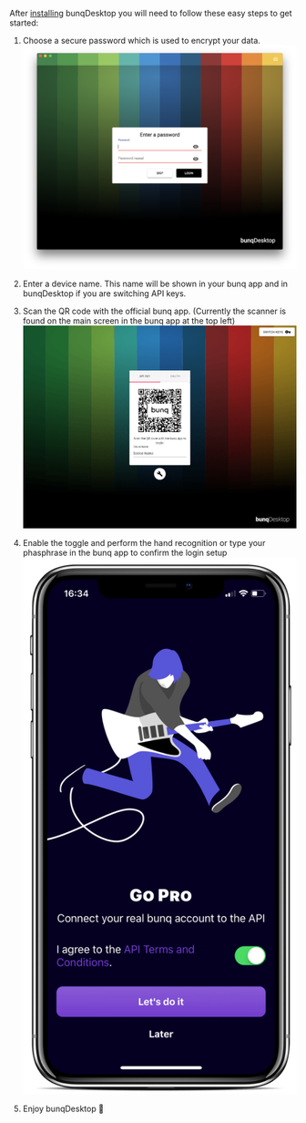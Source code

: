 After [installing](../installation.md) bunqDesktop you will need to follow these easy steps to get started:

1. Choose a secure password which is used to encrypt your data. 
![Screenshot](../images/setup/1.png)

2. Enter a device name. This name will be shown in your bunq app and in bunqDesktop if you are switching API keys.

3. Scan the QR code with the official bunq app. (Currently the scanner is found on the main screen in the bunq app at the top left)
![Screenshot](../images/setup/2.png)

4. Enable the toggle and perform the hand recognition or type your phasphrase in the bunq app to confirm the login setup
![Screenshot](../images/setup/3.png)

5. Enjoy bunqDesktop 🎉
